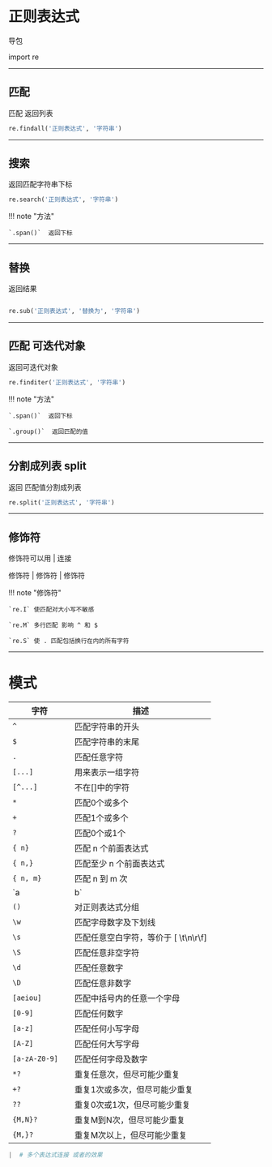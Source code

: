 # 正则表达式

导包

import re

---

## 匹配

匹配 返回列表

```python
re.findall('正则表达式', '字符串')
```

---

## 搜索


返回匹配字符串下标


```python
re.search('正则表达式', '字符串')
```

!!! note "方法"

    `.span()`  返回下标

---

## 替换

返回结果

```python

re.sub('正则表达式', '替换为', '字符串')

```

---

## 匹配 可迭代对象

返回可迭代对象

```python
re.finditer('正则表达式', '字符串')
```

!!! note "方法"

    `.span()`  返回下标

    `.group()`  返回匹配的值


---

## 分割成列表 split

返回 匹配值分割成列表


```python
re.split('正则表达式', '字符串')
```


---

## 修饰符


修饰符可以用 | 连接  

修饰符 | 修饰符 | 修饰符

!!! note "修饰符"

    `re.I` 使匹配对大小写不敏感

    `re.M` 多行匹配 影响 ^ 和 $

    `re.S` 使 . 匹配包括换行在内的所有字符

    
---
# 模式


| 字符               | 描述                       |
|------------------|--------------------------|
| `^`              | 匹配字符串的开头                 |
| `$`              | 匹配字符串的末尾                 |
| `.`              | 匹配任意字符                   |
| `[...]`          | 用来表示一组字符                 |
| `[^...]`         | 不在[]中的字符                 |
| `*`              | 匹配0个或多个                  |
| `+`              | 匹配1个或多个                  |
| `?`              | 匹配0个或1个                  |
| `{ n}`           | 匹配 n 个前面表达式              |
| `{ n,}`          | 匹配至少 n 个前面表达式            |
| `{ n, m}`        | 	匹配 n 到 m 次              |
| `a               | b`                       | 匹配a或b |
| `()`             | 对正则表达式分组                 |
| `\w`             | 匹配字母数字及下划线               |
| `\s`             | 匹配任意空白字符，等价于 [ \t\n\r\f] |
| `\S`             | 匹配任意非空字符                 |
| `\d`             | 匹配任意数字                   |
| `\D`             | 匹配任意非数字                  |
| `[aeiou]`        | 	匹配中括号内的任意一个字母           |
| `[0-9]`          | 		匹配任何数字                 |
| `[a-z]`          | 	匹配任何小写字母                |
| `[A-Z]`          | 	匹配任何大写字母                |
| `[a-zA-Z0-9]	`   | 	匹配任何字母及数字               |
| `*?`             | 	重复任意次，但尽可能少重复           |
| `+?`             | 重复1次或多次，但尽可能少重复          |
| `??`             | 重复0次或1次，但尽可能少重复          |
| `{M,N}?`         | 重复M到N次，但尽可能少重复           |
| `{M,}?`          | 重复M次以上，但尽可能少重复           |

```python
|  # 多个表达式连接 或者的效果
```



